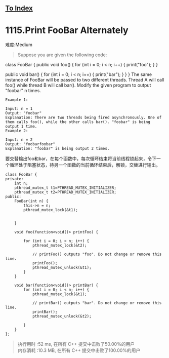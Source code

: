 [To Index](/index.md)
---
# 1115.Print FooBar Alternately
难度:Medium
> Suppose you are given the following code:

class FooBar {
  public void foo() {
    for (int i = 0; i < n; i++) {
      print("foo");
    }
  }

  public void bar() {
    for (int i = 0; i < n; i++) {
      print("bar");
    }
  }
}
The same instance of FooBar will be passed to two different threads. Thread A will call foo() while thread B will call bar(). Modify the given program to output "foobar" n times.

 
```
Example 1:

Input: n = 1
Output: "foobar"
Explanation: There are two threads being fired asynchronously. One of them calls foo(), while the other calls bar(). "foobar" is being output 1 time.
Example 2:

Input: n = 2
Output: "foobarfoobar"
Explanation: "foobar" is being output 2 times.
```

要交替输出foo和bar，在每个函数中，每次循环结束将当前线程锁起来，令下一个循环处于阻塞状态，待另一个函数的当前循环结束后，解锁，交替进行输出。   

```
class FooBar {
private:
    int n;
    pthread_mutex_t t1=PTHREAD_MUTEX_INITIALIZER;
    pthread_mutex_t t2=PTHREAD_MUTEX_INITIALIZER;
public:
    FooBar(int n) {
        this->n = n;
        pthread_mutex_lock(&t1);

        
    }

    void foo(function<void()> printFoo) {
        
        for (int i = 0; i < n; i++) {
            pthread_mutex_lock(&t2);

        	// printFoo() outputs "foo". Do not change or remove this line.
        	printFoo();
            pthread_mutex_unlock(&t1);
        }
    }

    void bar(function<void()> printBar) {
        for (int i = 0; i < n; i++) {
            pthread_mutex_lock(&t1);

        	// printBar() outputs "bar". Do not change or remove this line.
        	printBar();
            pthread_mutex_unlock(&t2);

        }
    }
};
```
> 执行用时 :52 ms, 在所有 C++ 提交中击败了50.00%的用户   
内存消耗 :10.3 MB, 在所有 C++ 提交中击败了100.00%的用户
